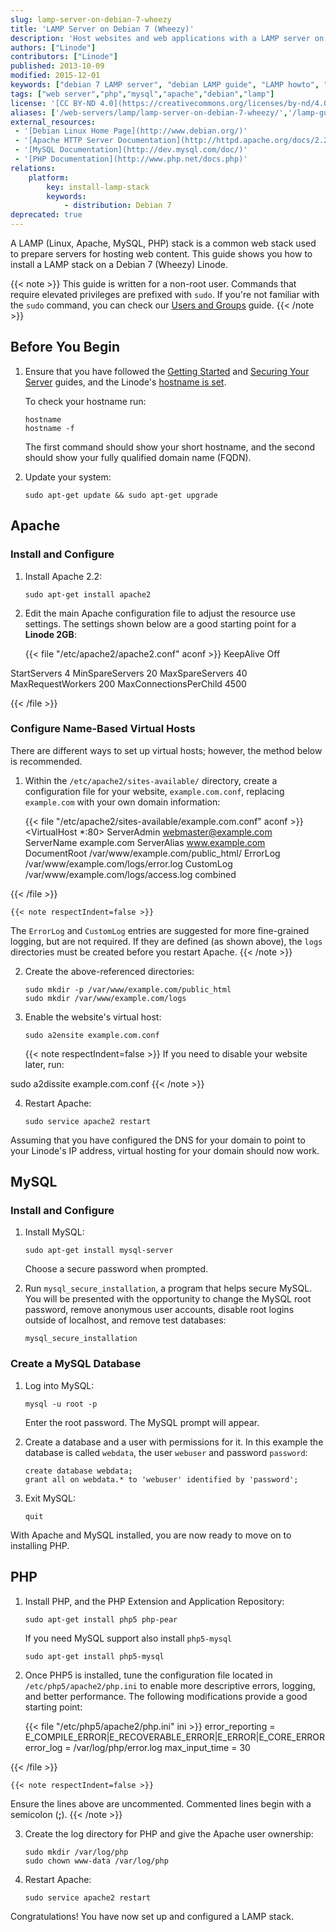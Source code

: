 ```yaml
---
slug: lamp-server-on-debian-7-wheezy
title: 'LAMP Server on Debian 7 (Wheezy)'
description: 'Host websites and web applications with a LAMP server on Debian 7.0 (Wheezy).'
authors: ["Linode"]
contributors: ["Linode"]
published: 2013-10-09
modified: 2015-12-01
keywords: ["debian 7 LAMP server", "debian LAMP guide", "LAMP howto", "debian", "debian 7", "lamp server", "lamp", "apache", "mysql", "php", "linux web"]
tags: ["web server","php","mysql","apache","debian","lamp"]
license: '[CC BY-ND 4.0](https://creativecommons.org/licenses/by-nd/4.0)'
aliases: ['/web-servers/lamp/lamp-server-on-debian-7-wheezy/','/lamp-guides/debian-7-wheezy/','/websites/lamp/lamp-server-on-debian-7-wheezy/']
external_resources:
 - '[Debian Linux Home Page](http://www.debian.org/)'
 - '[Apache HTTP Server Documentation](http://httpd.apache.org/docs/2.2/)'
 - '[MySQL Documentation](http://dev.mysql.com/doc/)'
 - '[PHP Documentation](http://www.php.net/docs.php)'
relations:
    platform:
        key: install-lamp-stack
        keywords:
            - distribution: Debian 7
deprecated: true
---
```


A LAMP (Linux, Apache, MySQL, PHP) stack is a common web stack used to prepare servers for hosting web content. This guide shows you how to install a LAMP stack on a Debian 7 (Wheezy) Linode.

{{< note >}}
This guide is written for a non-root user. Commands that require elevated privileges are prefixed with `sudo`. If you're not familiar with the `sudo` command, you can check our [Users and Groups](/docs/guides/linux-users-and-groups/) guide.
{{< /note >}}

## Before You Begin

1.  Ensure that you have followed the [Getting Started](/docs/products/platform/get-started/) and [Securing Your Server](/docs/products/compute/compute-instances/guides/set-up-and-secure/) guides, and the Linode's [hostname is set](/docs/products/platform/get-started/#setting-the-hostname).

    To check your hostname run:

        hostname
        hostname -f

    The first command should show your short hostname, and the second should show your fully qualified domain name (FQDN).

2.  Update your system:

        sudo apt-get update && sudo apt-get upgrade


## Apache

### Install and Configure

1.  Install Apache 2.2:

        sudo apt-get install apache2

2.  Edit the main Apache configuration file to adjust the resource use settings. The settings shown below are a good starting point for a **Linode 2GB**:

    {{< file "/etc/apache2/apache2.conf" aconf >}}
KeepAlive Off

<IfModule mpm_prefork_module>
        StartServers            4
        MinSpareServers         20
        MaxSpareServers         40
        MaxRequestWorkers       200
        MaxConnectionsPerChild  4500
</IfModule>

{{< /file >}}


### Configure Name-Based Virtual Hosts

There are different ways to set up virtual hosts; however, the method below is recommended.

1.  Within the `/etc/apache2/sites-available/` directory, create a configuration file for your website, `example.com.conf`, replacing `example.com` with your own domain information:

    {{< file "/etc/apache2/sites-available/example.com.conf" aconf >}}
<VirtualHost *:80>
     ServerAdmin webmaster@example.com
     ServerName example.com
     ServerAlias www.example.com
     DocumentRoot /var/www/example.com/public_html/
     ErrorLog /var/www/example.com/logs/error.log
     CustomLog /var/www/example.com/logs/access.log combined
</VirtualHost>

{{< /file >}}


    {{< note respectIndent=false >}}
The `ErrorLog` and `CustomLog` entries are suggested for more fine-grained logging, but are not required. If they are defined (as shown above), the `logs` directories must be created before you restart Apache.
{{< /note >}}

2.  Create the above-referenced directories:

        sudo mkdir -p /var/www/example.com/public_html
        sudo mkdir /var/www/example.com/logs

3.  Enable the website's virtual host:

        sudo a2ensite example.com.conf

    {{< note respectIndent=false >}}
If you need to disable your website later, run:

sudo a2dissite example.com.conf
{{< /note >}}

4.  Restart Apache:

        sudo service apache2 restart

Assuming that you have configured the DNS for your domain to point to your Linode's IP address, virtual hosting for your domain should now work.


## MySQL

### Install and Configure

1.  Install MySQL:

        sudo apt-get install mysql-server

    Choose a secure password when prompted.

2.  Run `mysql_secure_installation`, a program that helps secure MySQL. You will be presented with the opportunity to change the MySQL root password, remove anonymous user accounts, disable root logins outside of localhost, and remove test databases:

        mysql_secure_installation


### Create a MySQL Database

1.  Log into MySQL:

        mysql -u root -p

    Enter the root password. The MySQL prompt will appear.

2.  Create a database and a user with permissions for it. In this example the database is called `webdata`, the user `webuser` and password `password`:

        create database webdata;
        grant all on webdata.* to 'webuser' identified by 'password';

3.  Exit MySQL:

        quit

With Apache and MySQL installed, you are now ready to move on to installing PHP.


## PHP

1.  Install PHP, and the PHP Extension and Application Repository:

        sudo apt-get install php5 php-pear

    If you need MySQL support also install `php5-mysql`

        sudo apt-get install php5-mysql

2.  Once PHP5 is installed, tune the configuration file located in `/etc/php5/apache2/php.ini` to enable more descriptive errors, logging, and better performance. The following modifications provide a good starting point:

    {{< file "/etc/php5/apache2/php.ini" ini >}}
error_reporting = E_COMPILE_ERROR|E_RECOVERABLE_ERROR|E_ERROR|E_CORE_ERROR
error_log = /var/log/php/error.log
max_input_time = 30

{{< /file >}}


    {{< note respectIndent=false >}}
Ensure the lines above are uncommented. Commented lines begin with a semicolon (**;**).
{{< /note >}}

3.  Create the log directory for PHP and give the Apache user ownership:

        sudo mkdir /var/log/php
        sudo chown www-data /var/log/php

4.  Restart Apache:

        sudo service apache2 restart

Congratulations! You have now set up and configured a LAMP stack.

